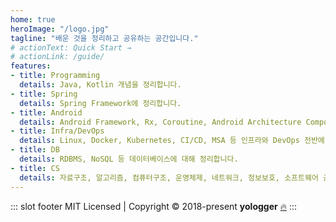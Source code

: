 ```yaml
---
home: true
heroImage: "/logo.jpg"
tagline: "배운 것을 정리하고 공유하는 공간입니다."
# actionText: Quick Start →
# actionLink: /guide/
features:
- title: Programming
  details: Java, Kotlin 개념을 정리합니다.
- title: Spring
  details: Spring Framework에 정리합니다.
- title: Android
  details: Android Framework, Rx, Coroutine, Android Architecture Component, Jetpack, 모던 안드로이드 등 안드로이드 전반에 대해 정리합니다.
- title: Infra/DevOps
  details: Linux, Docker, Kubernetes, CI/CD, MSA 등 인프라와 DevOps 전반에 대해 정리합니다.
- title: DB
  details: RDBMS, NoSQL 등 데이터베이스에 대해 정리합니다.
- title: CS
  details: 자료구조, 알고리즘, 컴퓨터구조, 운영체제, 네트워크, 정보보호, 소프트웨어 공학 등 컴퓨터공학 전반을 정리합니다.
---
```

::: slot footer
MIT Licensed | Copyright © 2018-present <b>yologger</b> [🔥](/blog/post/interview)
:::